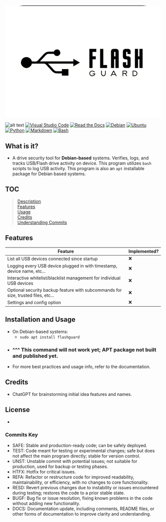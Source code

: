 ![FlashGuardLogo](docs/image.png)

![alt text](https://img.shields.io/badge/Maintained%3F-yes-green.svg)
[![Visual Studio Code](https://custom-icon-badges.demolab.com/badge/Visual%20Studio%20Code-0078d7.svg?logo=vsc&logoColor=white)](#)
[![Read the Docs](https://img.shields.io/badge/Read%20the%20Docs-8CA1AF?logo=readthedocs&logoColor=fff)](#)
[![Debian](https://img.shields.io/badge/Debian-A81D33?logo=debian&logoColor=fff)](#)
[![Ubuntu](https://img.shields.io/badge/Ubuntu-E95420?logo=ubuntu&logoColor=white)](#)
[![Python](https://img.shields.io/badge/Python-3776AB?logo=python&logoColor=fff)](#)
[![Markdown](https://img.shields.io/badge/Markdown-%23000000.svg?logo=markdown&logoColor=white)](#)
[![Bash](https://img.shields.io/badge/Bash-4EAA25?logo=gnubash&logoColor=fff)](#)


## What is it?
- A drive security tool for **Debian-based** systems. Verifies, logs, and tracks USB/Flash drive activity on device. This program utilizes `bash` scripts to log USB activity. This program is also an `apt` installable package for Debian based systems.

## TOC
> [Description](#what-is-it)<br>
> [Features](#features)<br>
> [Usage](#installation-and-usage)<br>
> [Credits](#credits)<br>
> [Understanding Commits](#commits-key)<br>

## Features
| Feature    | Implemented? |
| -------- | ------- |
|List all USB devices connected since startup|❌|
|Logging every USB device plugged in with timestamp, device name, etc...|❌|
|Interactive whitelist/blacklist management for individual USB devices|❌|
|Optional security backup feature with subcommands for size, trusted files, etc...|❌|
|Settings and config option|❌|

## Installation and Usage
- On Debian-based systems:
    - `sudo apt install flashguard`
- ### ^^^ This command will not work yet; APT package not built and published yet.
- For more best practices and usage info, refer to the documentation.

## Credits
- ChatGPT for brainstorming initial idea features and names.

## License
- 

### Commits Key
- SAFE: Stable and production-ready code; can be safely deployed.
- TEST: Code meant for testing or experimental changes; safe but does not affect the main program directly; stable for version control.
- UNST: Unstable commit with potential issues; not suitable for production, used for backup or testing phases.
- HTFX: Hotfix for critical issues.
- REFA: Refactor or restructure code for improved readability, maintainability, or efficiency, with no changes to core functionality.
- RESD: Revert previous changes due to instability or issues encountered during testing; restores the code to a prior stable state.
- BUGF: Bug fix or issue resolution, fixing known problems in the code without adding new functionality.
- DOCS: Documentation update, including comments, README files, or other forms of documentation to improve clarity and understanding.